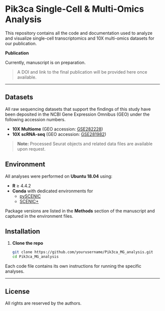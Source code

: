 # Pik3ca Single-Cell & Multi-Omics Analysis

This repository contains all the code and documentation used to analyze and visualize single-cell transcriptomics and 10X multi-omics datasets for our publication.

**Publication**

Currently, manuscript is on preparation.

> A DOI and link to the final publication will be provided here once available.

---

## Datasets

All raw sequencing datasets that support the findings of this study have been deposited in the NCBI Gene Expression Omnibus (GEO) under the following accession numbers.

- **10X Multiome** (GEO accession: [GSE282228](https://www.ncbi.nlm.nih.gov/geo/query/acc.cgi?acc=GSE282228))  
- **10X scRNA-seq** (GEO accession: [GSE281982](https://www.ncbi.nlm.nih.gov/geo/query/acc.cgi?acc=GSE281982))  

> **Note:** Processed Seurat objects and related data files are available upon request.

## Environment

All analyses were performed on **Ubuntu 18.04** using:

- **R** ≥ 4.4.2  
- **Conda** with dedicated environments for  
  - [pySCENIC](https://github.com/aertslab/pySCENIC)  
  - [SCENIC+](https://github.com/yurasong/Pik3ca_MG_analysis/blob/main/03_SCENIC%2B/conda_environment_dependencies.txt)  

Package versions are listed in the **Methods** section of the manuscript and captured in the environment files.

## Installation

1. **Clone the repo**  
   ```bash
   git clone https://github.com/yourusername/Pik3ca_MG_analysis.git
   cd Pik3ca_MG_analysis

Each code file contains its own instructions for running the specific analyses.

---

## License

All rights are reserved by the authors.